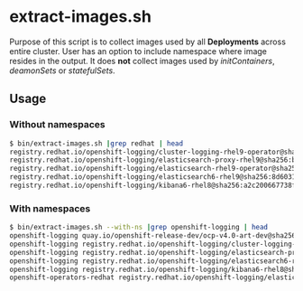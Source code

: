 # extract-images.sh
Purpose of this script is to collect images used by all **Deployments** across entire cluster. User has an option to include namespace where image resides in the output. 
It does **not** collect images used by *initContainers*, *deamonSets* or *statefulSets*. 

## Usage
### Without namespaces
```bash
$ bin/extract-images.sh |grep redhat | head
registry.redhat.io/openshift-logging/cluster-logging-rhel9-operator@sha256:54054faf0d2f375dd6d7fc7929a2dbb529508e1b3c004a56fc97c2a682d16be2
registry.redhat.io/openshift-logging/elasticsearch-proxy-rhel9@sha256:b26d2218aa6b1efea83a1717d62f81009c97e8082434b918937c609f5cdab912
registry.redhat.io/openshift-logging/elasticsearch-rhel9-operator@sha256:78ffdf26b40a000d06eddfa4f66fdca9a11dc21c82a3492eac7cb9f4338dfcf3
registry.redhat.io/openshift-logging/elasticsearch6-rhel9@sha256:8d603100978c655020a8f4d81c527162348f468d93989edbc00463b8297fb8a5
registry.redhat.io/openshift-logging/kibana6-rhel8@sha256:a2c200667738fdb079ba11ed3b0df3c5901373428d5e560bc1efea9d5e1ddd67
```
### With namespaces
```bash
$ bin/extract-images.sh --with-ns |grep openshift-logging | head
openshift-logging quay.io/openshift-release-dev/ocp-v4.0-art-dev@sha256:bcc98dd2e2278730b5ed9d8b8365524df372064ab5c3fc002d6193c7bdbb1e1b
openshift-logging registry.redhat.io/openshift-logging/cluster-logging-rhel9-operator@sha256:54054faf0d2f375dd6d7fc7929a2dbb529508e1b3c004a56fc97c2a682d16be2
openshift-logging registry.redhat.io/openshift-logging/elasticsearch-proxy-rhel9@sha256:b26d2218aa6b1efea83a1717d62f81009c97e8082434b918937c609f5cdab912
openshift-logging registry.redhat.io/openshift-logging/elasticsearch6-rhel9@sha256:8d603100978c655020a8f4d81c527162348f468d93989edbc00463b8297fb8a5
openshift-logging registry.redhat.io/openshift-logging/kibana6-rhel8@sha256:a2c200667738fdb079ba11ed3b0df3c5901373428d5e560bc1efea9d5e1ddd67
openshift-operators-redhat registry.redhat.io/openshift-logging/elasticsearch-rhel9-operator@sha256:78ffdf26b40a000d06eddfa4f66fdca9a11dc21c82a3492eac7cb9f4338dfcf3
```